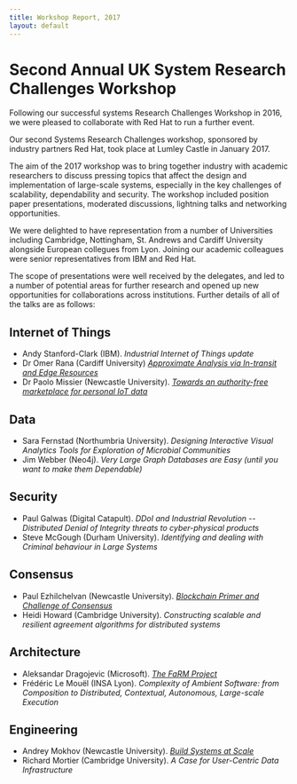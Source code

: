 ```yaml
---
title: Workshop Report, 2017
layout: default
---
```


# Second Annual UK System Research Challenges Workshop

Following our successful systems Research Challenges Workshop in 2016, we were
pleased to collaborate with Red Hat to run a further event.

Our second Systems Research Challenges workshop, sponsored by industry partners
Red Hat, took place at Lumley Castle in January 2017.

The aim of the 2017 workshop was to bring together industry with academic
researchers to discuss pressing topics that affect the design and implementation
of large-scale systems, especially in the key challenges of scalability,
dependability and security. The workshop included position paper presentations,
moderated discussions, lightning talks and networking opportunities.

We were delighted to have representation from a number of Universities including
Cambridge, Nottingham, St. Andrews and Cardiff University alongside European
collegues from Lyon. Joining our academic colleagues were senior representatives
from IBM and Red Hat.

The scope of presentations were well received by the delegates, and led to a
number of potential areas for further research and opened up new opportunities
for collaborations across institutions. Further details of all of the talks are as follows:

## Internet of Things

- Andy Stanford-Clark (IBM). _Industrial Internet of Things update_
- Dr Omer Rana (Cardiff University) _[Approximate Analysis via In-transit and
  Edge Resources](https://www.slideshare.net/secret/NlRjVX4zRwlm9c)_
- Dr Paolo Missier (Newcastle University). _[Towards an authority-free
  marketplace for personal IoT
  data](http://www.slideshare.net/secret/Fj9luM70VqkShT)_

## Data
- Sara Fernstad (Northumbria University). _Designing Interactive Visual
  Analytics Tools for Exploration of Microbial Communities_
- Jim Webber (Neo4j). _Very Large Graph Databases are Easy (until you want to
  make them Dependable)_

## Security
- Paul Galwas (Digital Catapult). _DDoI and Industrial Revolution -- Distributed
  Denial of Integrity threats to cyber-physical products_
- Steve McGough (Durham University). _Identifying and dealing with Criminal
  behaviour in Large Systems_

## Consensus
- Paul Ezhilchelvan (Newcastle University). _[Blockchain Primer and Challenge of
  Consensus](https://www.slideshare.net/secret/mlbo2nhDmHWeRn)_
- Heidi Howard (Cambridge University). _Constructing scalable and resilient
  agreement algorithms for distributed systems_

## Architecture
- Aleksandar Dragojevic (Microsoft). _[The FaRM
  Project](https://www.slideshare.net/secret/nuxiTwVsA38aW6)_
- Frédéric Le Mouël (INSA Lyon). _Complexity of Ambient Software: from
  Composition to Distributed, Contextual, Autonomous, Large-scale Execution_

## Engineering
- Andrey Mokhov (Newcastle University). _[Build Systems at
  Scale](https://www.slideshare.net/secret/iSMWdpRKlDsROd)_
- Richard Mortier (Cambridge University). _A Case for User-Centric Data
  Infrastructure_
